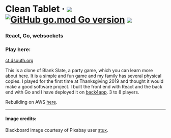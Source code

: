 # Clean Tablet &middot; [![](https://img.shields.io/badge/React-js-blue.svg?color=20232a&logo=React)](https://reactjs.org/) [![GitHub go.mod Go version](https://img.shields.io/github/go-mod/go-version/jamessouth/clean-tablet?logo=Go)](https://golang.org/) ![](https://img.shields.io/badge/awesome-yes-brightgreen.svg)

### React, Go, websockets

### Play here:

[ct.dsouth.org](https://ct.dsouth.org/)

This is a clone of Blank Slate, a party game, which you can learn more about [here](https://theop.games/products/game/blank-slate/).  It is a simple and fun game and my family has several physical copies.  I played for the first time at Thanksgiving 2019 and thought it would make a good software project.  I built the front end with React and the back end with Go and I have deployed it on [back4app](https://www.back4app.com/).  3 to 8 players.

Rebuilding on AWS [here](https://github.com/jamessouth/aws-clean-tablet).

--------------------------------------------------------------------------------------------------------------------------

#### Image credits:

Blackboard image courtesy of Pixabay user [stux](https://pixabay.com/users/stux-12364/?utm_source=link-attribution&amp;utm_medium=referral&amp;utm_campaign=image&amp;utm_content=1072366).
